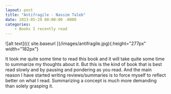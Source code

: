 ```yaml
---
layout: post
title: "Antifragile - Nassim Taleb"
date: 2023-05-29 00:00:00 -0000
categories: 
    - Books I recently read
---
```


![alt text]({{ site.baseurl }}/images/antifragile.jpg){:height="277px" width="182px"}

It took me quite some time to read this book and it will take quite some time to summarize my thoughts about it. But this is the kind of book that is best read slowly and by pausing and pondering as you read. And the main reason I have started writing reviews/summaries is to force myself to reflect better on what I read. Summarizing a concept is much more demanding than solely grasping it. 
